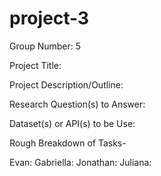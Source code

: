 # project-3

Group Number: 5

Project Title:

Project Description/Outline:

Research Question(s) to Answer:

Dataset(s) or API(s) to be Use:

Rough Breakdown of Tasks-

Evan:
Gabriella:
Jonathan:
Juliana:
